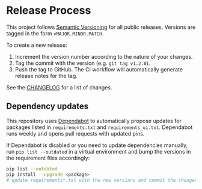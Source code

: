 # Release Process

This project follows [Semantic Versioning](https://semver.org) for all public
releases. Versions are tagged in the form `vMAJOR.MINOR.PATCH`.

To create a new release:

1. Increment the version number according to the nature of your changes.
2. Tag the commit with the version (e.g. `git tag v1.2.0`).
3. Push the tag to GitHub. The CI workflow will automatically generate release
   notes for the tag.

See the [CHANGELOG](../CHANGELOG.md) for a list of changes.

## Dependency updates

This repository uses [Dependabot](https://docs.github.com/en/code-security/dependabot)
to automatically propose updates for packages listed in
`requirements.txt` and `requirements_ui.txt`. Dependabot runs weekly and
opens pull requests with updated pins.

If Dependabot is disabled or you need to update dependencies manually,
run `pip list --outdated` in a virtual environment and bump the versions
in the requirement files accordingly:

```bash
pip list --outdated
pip install --upgrade <package>
# update requirements*.txt with the new versions and commit the changes
```


